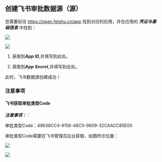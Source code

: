 ## 创建飞书审批数据源（源）

您需要前往 https://open.feishu.cn/app 找到对应的应用，并在应用的 ***凭证与基础信息*** 中找到：

![](https://tapdata-bucket-01.oss-cn-beijing.aliyuncs.com/lark/step_0.PNG)

![](https://tapdata-bucket-01.oss-cn-beijing.aliyuncs.com/lark/step_1.PNG)

1. 获取到***App ID***,并填写到此处。

2. 获取到***App Secret***,并填写到此处。

此时，飞书数据源创建成功！

### 注意事项

#### 飞书获取审批类型Code

***注意事项：***：

审批类型Code：49636CC4-9156-48C0-9609-32CAACC85E00

审批类型Code需要在飞书管理员后台获取，如图所示位置：

![](https://tapdata-bucket-01.oss-cn-beijing.aliyuncs.com/lark/approval/approval_2.jpg)

![](https://tapdata-bucket-01.oss-cn-beijing.aliyuncs.com/lark/approval/approval_1.jpg)

